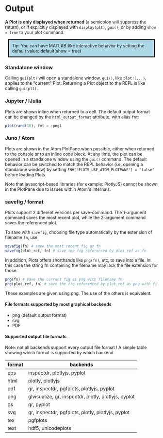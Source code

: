 
# Output


**A Plot is only displayed when returned** (a semicolon will suppress the return), or if explicitly displayed with `display(plt)`, `gui()`, or by adding `show = true` to your plot command.


<div style="background-color: lightblue; padding: 10px; border-style: solid; border-width: medium; margin: 10px;">
Tip: You can have MATLAB-like interactive behavior by setting the default value: default(show = true)
</div>

### Standalone window

Calling `gui(plt)` will open a standalone window.  `gui()`, like `plot!(...)`, applies to the "current" Plot.  Returning a Plot object to the REPL is like calling `gui(plt)`.


### Jupyter / IJulia

Plots are shown inline when returned to a cell.  The default output format can be changed by the `html_output_format` attribute, with alias `fmt`:

```julia
plot(rand(10), fmt = :png)
```

### Juno / Atom

Plots are shown in the Atom PlotPane when possible, either when returned to the console or to an inline code block. At any time, the plot can be opened in a standalone window using the `gui()` command. The default behavior can be switched to match the REPL behavior (i.e. opening a standalone window) by setting `ENV["PLOTS_USE_ATOM_PLOTPANE"] = "false"` before loading Plots.

Note that javascript-based libraries (for example: PlotlyJS) cannot be shown in the PlotPane due to issues within Atom's internals.

### savefig / format

Plots support 2 different versions per save-command.
The 1-argument command saves the most recent plot, while the 2-argument command saves the referenced plot.

To save with `savefig`, choosing file type automatically by the extension of filename `fn`, use

```julia
savefig(fn) # save the most recent fig as fn
savefig(plot_ref, fn) # save the fig referenced by plot_ref as fn
```

In addition, Plots offers shorthands like `png(fn)`, etc, to save into a file.
In this case the string fn containing the filename may lack the file extension for those.

```julia
png(fn) # save the current fig as png with filename fn
png(plot_ref, fn) # save the fig referenced by plot_ref as png with filename fn
```

These examples are given using png.  The use of the others is equivalent.

#### File formats supported by most graphical backends

 - png (default output format)
 - svg
 - PDF

#### Supported output file formats

Note:   not all backends support every output file format !
A simple table showing which format is supported by which backend

 | format | backends |
 |--------|----------|
 | eps | inspectdr, plotlyjs, pyplot |
 | html | plotly,  plotlyjs |
 | pdf | gr, inspectdr, pgfplots, plotlyjs, pyplot |
 | png | glvisualize, gr, inspectdr, plotly, plotlyjs, pyplot |
 | ps | gr, pyplot |
 | svg | gr, inspectdr, pgfplots, plotly, plotlyjs, pyplot |
 | tex | pgfplots |
 | text | hdf5, unicodeplots |

